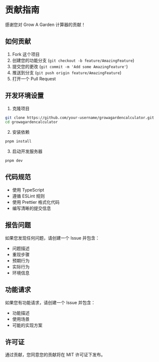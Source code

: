 # 贡献指南

感谢您对 Grow A Garden 计算器的贡献！

## 如何贡献

1. Fork 这个项目
2. 创建您的功能分支 (`git checkout -b feature/AmazingFeature`)
3. 提交您的更改 (`git commit -m 'Add some AmazingFeature'`)
4. 推送到分支 (`git push origin feature/AmazingFeature`)
5. 打开一个 Pull Request

## 开发环境设置

1. 克隆项目

```bash
git clone https://github.com/your-username/growagardencalculator.git
cd growagardencalculator
```

2. 安装依赖

```bash
pnpm install
```

3. 启动开发服务器

```bash
pnpm dev
```

## 代码规范

- 使用 TypeScript
- 遵循 ESLint 规则
- 使用 Prettier 格式化代码
- 编写清晰的提交信息

## 报告问题

如果您发现任何问题，请创建一个 Issue 并包含：

- 问题描述
- 重现步骤
- 预期行为
- 实际行为
- 环境信息

## 功能请求

如果您有功能请求，请创建一个 Issue 并包含：

- 功能描述
- 使用场景
- 可能的实现方案

## 许可证

通过贡献，您同意您的贡献将在 MIT 许可证下发布。
